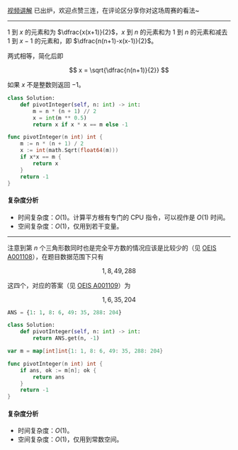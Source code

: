 [视频讲解](https://www.bilibili.com/video/BV1sD4y1e7pr/) 已出炉，欢迎点赞三连，在评论区分享你对这场周赛的看法~

---

$1$ 到 $x$ 的元素和为 $\dfrac{x(x+1)}{2}$，$x$ 到 $n$ 的元素和为 $1$ 到 $n$ 的元素和减去 $1$ 到 $x-1$ 的元素和，即 $\dfrac{n(n+1)-x(x-1)}{2}$。

两式相等，简化后即

$$
x = \sqrt{\dfrac{n(n+1)}{2}}
$$

如果 $x$ 不是整数则返回 $-1$。

```py [sol1-Python3]
class Solution:
    def pivotInteger(self, n: int) -> int:
        m = n * (n + 1) // 2
        x = int(m ** 0.5)
        return x if x * x == m else -1
```

```go [sol1-Go]
func pivotInteger(n int) int {
	m := n * (n + 1) / 2
	x := int(math.Sqrt(float64(m)))
	if x*x == m {
		return x
	}
	return -1
}
```

#### 复杂度分析

- 时间复杂度：$O(1)$。计算平方根有专门的 CPU 指令，可以视作是 $O(1)$ 时间。
- 空间复杂度：$O(1)$，仅用到若干变量。

---

注意到第 $n$ 个三角形数同时也是完全平方数的情况应该是比较少的（见 [OEIS A001108](https://oeis.org/A001108)），在题目数据范围下只有

$$
1,8,49,288
$$

这四个，对应的答案（见 [OEIS A001109](https://oeis.org/A001109)）为

$$
1,6,35,204
$$

```py [sol2-Python3]
ANS = {1: 1, 8: 6, 49: 35, 288: 204}

class Solution:
    def pivotInteger(self, n: int) -> int:
        return ANS.get(n, -1)
```

```go [sol2-Go]
var m = map[int]int{1: 1, 8: 6, 49: 35, 288: 204}

func pivotInteger(n int) int {
	if ans, ok := m[n]; ok {
		return ans
	}
	return -1
}
```

#### 复杂度分析

- 时间复杂度：$O(1)$。
- 空间复杂度：$O(1)$，仅用到常数空间。
